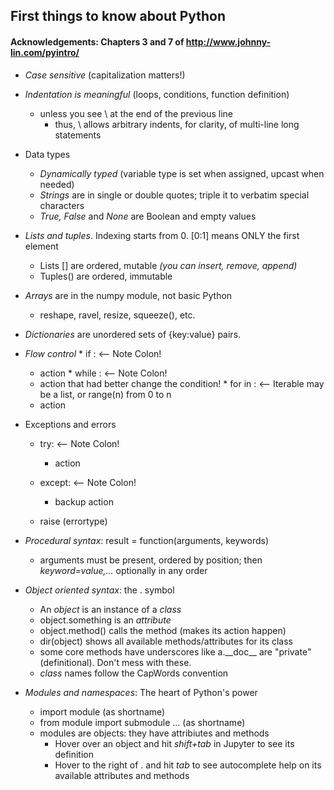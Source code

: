 ## First things to know about Python
#### Acknowledgements: Chapters 3 and 7 of http://www.johnny-lin.com/pyintro/

  * _Case sensitive_ (capitalization matters!)
  * _Indentation is meaningful_ (loops, conditions, function definition)
    * unless you see \ at the end of the previous line
      * thus, \ allows arbitrary indents, for clarity, of multi-line long statements 
  
  * Data types 
    * _Dynamically typed_ (variable type is set when assigned, upcast when needed)
    * _Strings_ are in single or double quotes; triple it to verbatim special characters
    * _True, False_ and _None_ are Boolean and empty values
  
  * _Lists and tuples_. Indexing starts from 0. [0:1] means ONLY the first element
    * Lists [] are ordered, mutable _(you can insert, remove, append)_
    * Tuples() are ordered, immutable 
    
  * _Arrays_ are in the numpy module, not basic Python 
    * reshape, ravel, resize, squeeze(), etc. 
    
  * _Dictionaries_ are unordered sets of {key:value} pairs. 
  
   * _Flow control_
    * if <condition>:    <-- Note Colon!
        - action
    * while <condition>:   <-- Note Colon!
        - action that had better change the condition!
    * for <item> in <iterable>:  <-- Iterable may be a list, or range(n) from 0 to n 
       - action  
  * Exceptions and errors 
    * try:    <-- Note Colon!
        - action
    * except:   <-- Note Colon!
      - backup action
                    
    * raise (errortype) 

  * _Procedural syntax_: result = function(arguments, keywords)
    * arguments must be present, ordered by position; then _keyword=value,..._ optionally in any order 
 
  * _Object oriented syntax_: the . symbol
    * An _object_ is an instance of a _class_
    * object.something is an _attribute_
    * object.method() calls the method (makes its action happen) 
    * dir(object) shows all available methods/attributes for its class
    * some core methods have underscores like a.\_\_doc\_\_ are "private" (definitional). Don't mess with these. 
    * _class_ names follow the CapWords convention
   
  * _Modules and namespaces_: The heart of Python's power
    * import module (as shortname) 
    * from module import submodule ... (as shortname)
    * modules are objects: they have attribiutes and methods
      * Hover over an object and hit _shift+tab_ in Jupyter to see its definition
      * Hover to the right of . and hit _tab_ to see autocomplete help on its available attributes and methods
